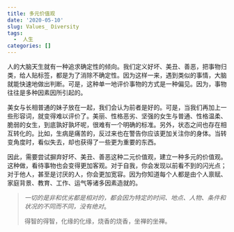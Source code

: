 ```yaml
---
title: 多元价值观
date: '2020-05-10'
slug: Values_ Diversity
tags:
  -  人生
categories: []
---
```


人的大脑天生就有一种追求确定性的倾向。我们定义好坏、美丑、善恶，把事物归类，给人贴标签，都是为了消除不确定性。因为这样一来，遇到类似的事情，大脑就能快速地做出判断。可是，这种单一地评价事物的方式是一种偏见。因为，事物往往是多种因素因所引起的。

美女与长相普通的妹子放在一起，我们会认为前者是好的。可是，当我们再加上一些形容词，就变得难以评价了。美丽、性格恶劣、坚强的女生与普通、性格温柔、脆弱的女生，到底孰好孰坏呢，很难有一个明确的标准。另外，状态之间也存在相互转化的。比如，生病是痛苦的，反过来也在警告你应该更加关注你的身体。当转变角度时，看似失去，却也获得了一些更为重要的东西。

因此，需要尝试摒弃好坏、美丑、善恶这种二元价值观，建立一种多元的价值观。这种做，看待事物也会变得更加客观。对于自我，你会发现以前看不到的闪光点；对于他人，甚至是讨厌的人，你会更加宽容。因为你知道每个人都是由个人禀赋、家庭背景、教育、工作、运气等诸多因素造就的。

> _一切的是非和优劣都是相对的，都会因为特定的时间、地点、人物、条件和状况的不同而不同，没有绝对_。
>
> 得智的得智，化缘的化缘，烧香的烧香，坐禅的坐禅。

